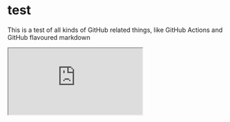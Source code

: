 # test
This is a test of all kinds of GitHub related things, like GitHub Actions and GitHub flavoured markdown

<iframe src="https://bit-burger.github.io/points">
</iframe>
